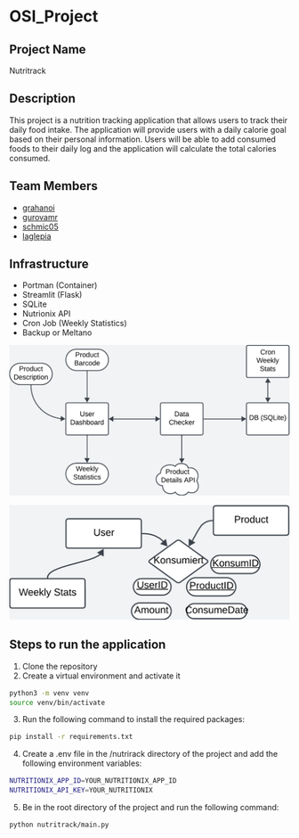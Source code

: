 # OSI_Project

## Project Name
Nutritrack

## Description
This project is a nutrition tracking application that allows users to track their daily food intake. The application will provide users with a daily calorie goal based on their personal information. Users will be able to add consumed foods to their daily log and the application will calculate the total calories consumed. 

## Team Members
- [grahanoi](https://github.com/grahanoi)
- [gurovamr](https://github.com/gurovamr)
- [schmic05](https://github.com/Fr3m3l1)
- [laglepia](https://github.com/Lagpi)

## Infrastructure
- Portman (Container)
- Streamlit (Flask)
- SQLite
- Nutrionix API
- Cron Job (Weekly Statistics)
- Backup or Meltano 

![Infrastructure](https://github.com/Fr3m3l1/OSI_Project/blob/main/doc/Infrastucture%20Plan.png)

![DB Schema](https://github.com/Fr3m3l1/OSI_Project/blob/main/doc/DB%20Structure.png)


## Steps to run the application
1. Clone the repository
2. Create a virtual environment and activate it
```bash
python3 -m venv venv
source venv/bin/activate
```
3. Run the following command to install the required packages:
```bash
pip install -r requirements.txt
```
4. Create a .env file in the /nutrirack directory of the project and add the following environment variables:
```bash
NUTRITIONIX_APP_ID=YOUR_NUTRITIONIX_APP_ID
NUTRITIONIX_API_KEY=YOUR_NUTRITIONIX
```
5. Be in the root directory of the project and run the following command:
```bash
python nutritrack/main.py
```